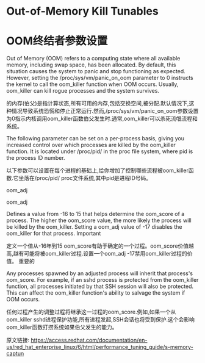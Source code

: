 
# Out-of-Memory Kill Tunables

# OOM终结者参数设置

Out of Memory (OOM) refers to a computing state where all available memory, including swap space, has been allocated. By default, this situation causes the system to panic and stop functioning as expected. However, setting the /proc/sys/vm/panic_on_oom parameter to 0 instructs the kernel to call the oom_killer function when OOM occurs. Usually, oom_killer can kill rogue processes and the system survives.

的内存(伯父)是指计算状态,所有可用的内存,包括交换空间,被分配.默认情况下,这种情况导致系统恐慌和停止正常运行.然而,/proc/sys/vm/panic_on_oom参数设置为0指示内核调用oom_killer函数伯父发生时.通常,oom_killer可以杀死流氓流程和系统。

The following parameter can be set on a per-process basis, giving you increased control over which processes are killed by the oom_killer function. It is located under /proc/pid/ in the proc file system, where pid is the process ID number.

以下参数可以设置在每个进程的基础上,给你增加了控制哪些流程被oom_killer函数.它坐落在/proc/pid/ proc文件系统,其中pid是进程ID号码。

oom_adj

oom_adj

Defines a value from -16 to 15 that helps determine the oom_score of a process. The higher the oom_score value, the more likely the process will be killed by the oom_killer. Setting a oom_adj value of -17 disables the oom_killer for that process.
Important

定义一个值从-16年到15 oom_score有助于确定的一个过程。oom_score价值越高,越有可能将被oom_killer过程.设置一个oom_adj -17禁用oom_killer过程的价值。
重要的

Any processes spawned by an adjusted process will inherit that process's oom_score. For example, if an sshd process is protected from the oom_killer function, all processes initiated by that SSH session will also be protected. This can affect the oom_killer function's ability to salvage the system if OOM occurs.

任何过程产生的调整过程将继承这一过程的oom_score.例如,如果一个从oom_killer sshd进程保护功能,所有进程发起,SSH会话也将受到保护.这个会影响oom_killer函数打捞系统如果伯父发生的能力。




原文链接: <https://access.redhat.com/documentation/en-us/red_hat_enterprise_linux/6/html/performance_tuning_guide/s-memory-captun>

